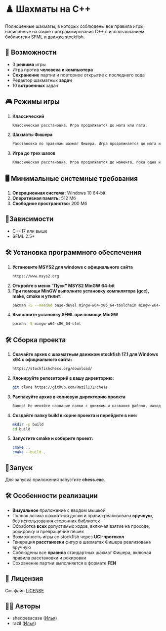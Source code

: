 # ♟️ Шахматы на C++

Полноценные шахматы, в которых соблюдены все правила игры, написанные на языке программирования C++ с использованием библиотеки SFML и движка stockfish.

## 🚀 Возможности
- 3 **режима** игры
- Игра против **человека и компьютера**
- **Сохранение** партии и повторное открытие с последнего хода
- Редактор шахматных **задач**
- 10 **встроенных** задач

## 🎮 Режимы игры
1. **Классический**
   ```bash
   Классическая расстановка. Игра продолжается до мата или пата.
2. **Шахматы Фишера**
   ```bash
   Расстановка по правилам шахмат Фишера. Игра продолжнается до мата или пата.
3. **Игра до трех шахов**
   ```bash
   Классическая расстановка. Игра продолжается до момента, пока одна из команд не получит три шаха.

## 🖥️ Минимальные системные требования

1. **Операционная система:** Windows 10 64-bit
2. **Оперативная память:** 512 Мб
3. **Свободное пространство:** 200 Мб

## 🔧Зависимости
- C++17 или выше
- SFML 2.5+

## 🛠 Установка программного обеспечения
1. **Установите MSYS2 для windows с официального сайта**
   ```bash
   https://www.msys2.org
2. **Откройте в меню "Пуск" MSYS2 MinGW 64-bit**
3. **При помощи MinGW выполните установку компилятора (gcc), make, cmake и утилит:**
   ```bash
   pacman -S --needed base-devel mingw-w64-x86_64-toolchain mingw-w64-x86_64-cmake
4. **Выполните установку SFML при помощи MinGW**
   ```bash
   pacman -S mingw-w64-x86_64-sfml

## 🛠 Сборка проекта

1. **Скачайте архив с шахматным движком stockfish 17.1 для Windows x64 с официального сайта:**
   ```bash
   https://stockfishchess.org/download/
2. **Клонируйте репозиторий в вашу директорию:**
   ```bash
   git clone https://github.com/Razil131/chess
3. **Распакуйте архив в корневую директорию проекта**
   ```bash
   Важно! Не меняйте название папки с движком и названия файлов, находящихся в ней
4. **Создайте папку build в корне проекта и перейдите в нее:**
   ```bash
   mkdir -p build
   cd build
5. **Запустите cmake и соберите проект:**
   ```bash
   cmake ..
   cmake --build .

## 🚀Запуск
Для запуска приложения запустите **chess.exe**.

## 🛠️ Особенности реализации
- **Визуальное** приложение с вводом мышкой
- Полная логика шахматной доски и правил реализована **вручную**, без использования сторонних библиотек
- Обработка **всех** допустимых ходов, включая взятие на проходе, рокировку и превращение пешек
- Возможность игры со stockfish через **UCI-протокол**
- Генерация **расстановки** фигур в шахматах Фишера реализована вручную
- Соблюдены все **правила** стандартных шахмат Фишера, включая правила расстановки и рокировки
- Сохранение партии выполняется в формате **FEN**

## 📄 Лицензия
   См. файл [LICENSE](./LICENSE)

## 🙋‍♂️ Авторы
- shedoesacase ([Илья](https://t.me/xxtsmx))
- razil ([Илья](https://t.me/razil131))